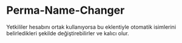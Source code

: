 # Perma-Name-Changer
 Yetkililer hesabını ortak kullanıyorsa bu eklentiyle otomatik isimlerini belirledikleri şekilde değiştirebilirler ve kalıcı olur.
